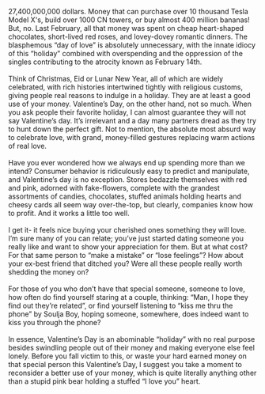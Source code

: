 

27,400,000,000 dollars. Money that can purchase over 10 thousand Tesla
Model X's, build over 1000 CN towers, or buy almost 400 million bananas!
But, no. Last February, all that money was spent on cheap heart-shaped
chocolates, short-lived red roses, and lovey-dovey romantic dinners. The
blasphemous “day of love” is absolutely unnecessary, with the innate
idiocy of this “holiday” combined with overspending and the oppression
of the singles contributing to the atrocity known as February 14th.
<br><br>
Think of Christmas, Eid or Lunar New Year, all of which are widely
celebrated, with rich histories intertwined tightly with religious
customs, giving people real reasons to indulge in a holiday. They are
at least a good use of your money. Valentine’s Day, on the other hand,
not so much. When you ask people their favorite holiday, I can almost
guarantee they will not say Valentine’s day. It’s irrelevant and a day
many partners dread as they try to hunt down the perfect gift. Not to
mention, the absolute most absurd way to celebrate love, with grand,
money-filled gestures replacing warm actions of real love.
<br><br>
Have you ever wondered how we always end up spending more than we
intend? Consumer behavior is ridiculously easy to predict and
manipulate, and Valentine’s day is no exception. Stores bedazzle
themselves with red and pink, adorned with fake-flowers, complete with
the grandest assortments of candies, chocolates, stuffed animals holding
hearts and cheesy cards all seem way over-the-top, but clearly,
companies know how to profit. And it works a little too well.
<br><br>
I get it- it feels nice buying your cherished ones something they will
love. I’m sure many of you can relate; you’ve just started dating
someone you really like and want to show your appreciation for them. But
at what cost? For that same person to “make a mistake” or “lose
feelings”? How about your ex-best friend that ditched you? Were all
these people really worth shedding the money on?
<br><br>
For those of you who don’t have that special someone, someone to love,
how often do find yourself staring at a couple, thinking: “Man, I hope
they find out they’re related”, or find yourself listening to “kiss me
thru the phone” by Soulja Boy, hoping someone, somewhere, does indeed
want to kiss you through the phone?
<br><br>
In essence, Valentine’s Day is an abominable “holiday” with no real
purpose besides swindling people out of their money and making everyone
else feel lonely. Before you fall victim to this, or waste your hard
earned money on that special person this Valentine’s Day, I suggest you
take a moment to reconsider a better use of your money, which is quite
literally anything other than a stupid pink bear holding a stuffed “I
love you” heart.
